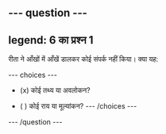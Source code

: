 --- question ---
---
legend: 6 का प्रश्न 1
---

रीता ने आँखों में आँखें डालकर कोई संपर्क नहीं किया। क्या यह:

--- choices ---
- (x) कोई तथ्य या अवलोकन?

- ( ) कोई राय या मूल्यांकन?
--- /choices ---

--- /question ---
